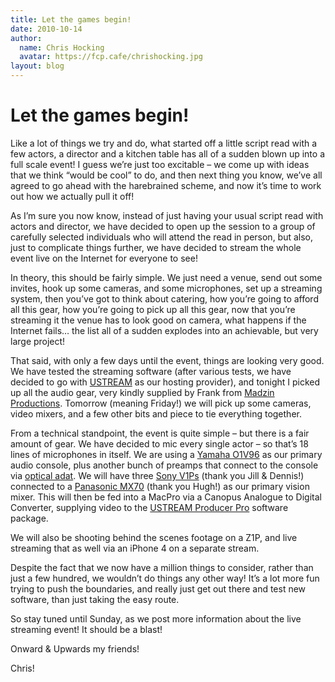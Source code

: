 ```yaml
---
title: Let the games begin!
date: 2010-10-14
author:
  name: Chris Hocking
  avatar: https://fcp.cafe/chrishocking.jpg
layout: blog
---
```

# Let the games begin!

Like a lot of things we try and do, what started off a little script read with a few actors, a director and a kitchen table has all of a sudden blown up into a full scale event! I guess we’re just too excitable – we come up with ideas that we think “would be cool” to do, and then next thing you know, we’ve all agreed to go ahead with the harebrained scheme, and now it’s time to work out how we actually pull it off!

As I’m sure you now know, instead of just having your usual script read with actors and director, we have decided to open up the session to a group of carefully selected individuals who will attend the read in person, but also, just to complicate things further, we have decided to stream the whole event live on the Internet for everyone to see!

In theory, this should be fairly simple. We just need a venue, send out some invites, hook up some cameras, and some microphones, set up a streaming system, then you’ve got to think about catering, how you’re going to afford all this gear, how you’re going to pick up all this gear, now that you’re streaming it the venue has to look good on camera, what happens if the Internet fails… the list all of a sudden explodes into an achievable, but very large project!

That said, with only a few days until the event, things are looking very good. We have tested the streaming software (after various tests, we have decided to go with [USTREAM](http://www.ustream.tv/ "USTREAM") as our hosting provider), and tonight I picked up all the audio gear, very kindly supplied by Frank from [Madzin Productions](http://www.madzin.com.au "Madzin Productions"). Tomorrow (meaning Friday!) we will pick up some cameras, video mixers, and a few other bits and piece to tie everything together.

From a technical standpoint, the event is quite simple – but there is a fair amount of gear. We have decided to mic every single actor – so that’s 18 lines of microphones in itself. We are using a [Yamaha O1V96](http://www.yamahaproaudio.com/products/mixers/01v96/ "Yamaha O1V96") as our primary audio console, plus another bunch of preamps that connect to the console via [optical adat](http://en.wikipedia.org/wiki/ADAT_Lightpipe "Optical adat"). We will have three [Sony V1Ps](http://www.sony.com.au/objects/Other/HVRV1P/html/index/ "Sony V1P") (thank you Jill & Dennis!) connected to a [Panasonic MX70](http://catalog2.panasonic.com/webapp/wcs/stores/servlet/ModelDetail?displayTab=O&storeId=11201&catalogId=13051&itemId=68674&catG "Panasonic MX70") (thank you Hugh!) as our primary vision mixer. This will then be fed into a MacPro via a Canopus Analogue to Digital Converter, supplying video to the [USTREAM Producer Pro](http://www.ustream.tv/producer "USTREAM Producer Pro") software package.

We will also be shooting behind the scenes footage on a Z1P, and live streaming that as well via an iPhone 4 on a separate stream.

Despite the fact that we now have a million things to consider, rather than just a few hundred, we wouldn’t do things any other way! It’s a lot more fun trying to push the boundaries, and really just get out there and test new software, than just taking the easy route.

So stay tuned until Sunday, as we post more information about the live streaming event! It should be a blast!

Onward & Upwards my friends!

Chris!